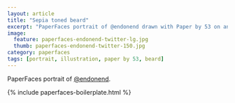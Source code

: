 ```yaml
---
layout: article
title: "Sepia toned beard"
excerpt: "PaperFaces portrait of @endonend drawn with Paper by 53 on an iPad."
image: 
  feature: paperfaces-endonend-twitter-lg.jpg
  thumb: paperfaces-endonend-twitter-150.jpg
category: paperfaces
tags: [portrait, illustration, paper by 53, beard]
---
```


PaperFaces portrait of [@endonend](http://twitter.com/endonend).

{% include paperfaces-boilerplate.html %}